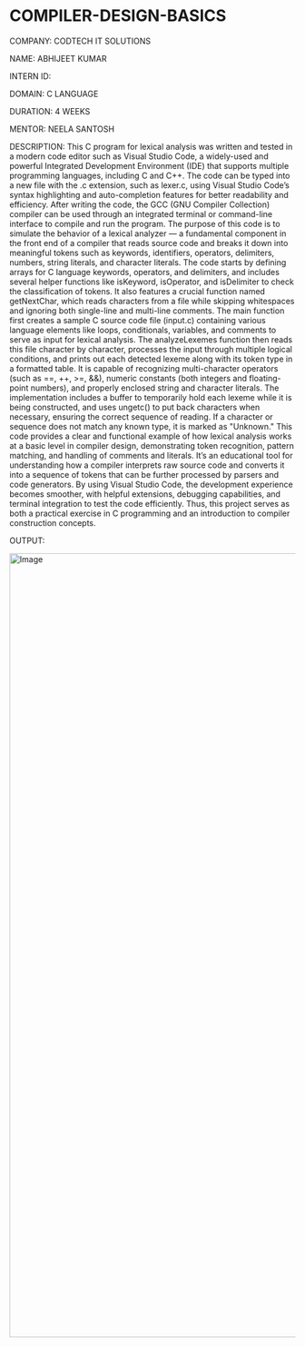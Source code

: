 # COMPILER-DESIGN-BASICS

COMPANY: CODTECH IT SOLUTIONS

NAME: ABHIJEET KUMAR

INTERN ID:

DOMAIN: C LANGUAGE

DURATION: 4 WEEKS

MENTOR: NEELA SANTOSH

DESCRIPTION: This C program for lexical analysis was written and tested in a modern code editor such as Visual Studio Code, a widely-used and powerful Integrated Development Environment (IDE) that supports multiple programming languages, including C and C++. The code can be typed into a new file with the .c extension, such as lexer.c, using Visual Studio Code’s syntax highlighting and auto-completion features for better readability and efficiency. After writing the code, the GCC (GNU Compiler Collection) compiler can be used through an integrated terminal or command-line interface to compile and run the program. The purpose of this code is to simulate the behavior of a lexical analyzer — a fundamental component in the front end of a compiler that reads source code and breaks it down into meaningful tokens such as keywords, identifiers, operators, delimiters, numbers, string literals, and character literals. The code starts by defining arrays for C language keywords, operators, and delimiters, and includes several helper functions like isKeyword, isOperator, and isDelimiter to check the classification of tokens. It also features a crucial function named getNextChar, which reads characters from a file while skipping whitespaces and ignoring both single-line and multi-line comments. The main function first creates a sample C source code file (input.c) containing various language elements like loops, conditionals, variables, and comments to serve as input for lexical analysis. The analyzeLexemes function then reads this file character by character, processes the input through multiple logical conditions, and prints out each detected lexeme along with its token type in a formatted table. It is capable of recognizing multi-character operators (such as ==, ++, >=, &&), numeric constants (both integers and floating-point numbers), and properly enclosed string and character literals. The implementation includes a buffer to temporarily hold each lexeme while it is being constructed, and uses ungetc() to put back characters when necessary, ensuring the correct sequence of reading. If a character or sequence does not match any known type, it is marked as "Unknown." This code provides a clear and functional example of how lexical analysis works at a basic level in compiler design, demonstrating token recognition, pattern matching, and handling of comments and literals. It’s an educational tool for understanding how a compiler interprets raw source code and converts it into a sequence of tokens that can be further processed by parsers and code generators. By using Visual Studio Code, the development experience becomes smoother, with helpful extensions, debugging capabilities, and terminal integration to test the code efficiently. Thus, this project serves as both a practical exercise in C programming and an introduction to compiler construction concepts.

OUTPUT:

<img width="1381" alt="Image" src="https://github.com/user-attachments/assets/b33d5949-9b43-4459-90b9-8576c90c7050" />

